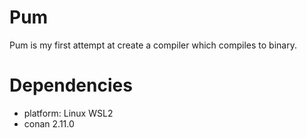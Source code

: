 # Pum

Pum is my first attempt at create a compiler which compiles to binary.

# Dependencies

- platform: Linux WSL2
- conan 2.11.0
